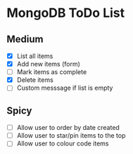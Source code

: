 # MongoDB ToDo List

## Medium

- [x] List all items
- [x] Add new items (form)
- [ ] Mark items as complete
- [x] Delete items
- [ ] Custom messsage if list is empty

## Spicy

- [ ] Allow user to order by date created
- [ ] Allow user to star/pin items to the top
- [ ] Allow user to colour code items